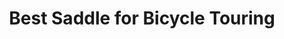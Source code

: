 ---
layout: post
category: gear
title: Best Saddle for Bicycle Touring
description: Are you planning a long-distance bike touring adventure and wondering how comfortable your butt will be on the seat? We'll discuss the globally accepted touring saddles.
h1_title: Best Saddle for Bicycle Touring
short_text: Are you planning a long-distance bike touring adventure and wondering how comfortable your butt will be on the seat? We'll discuss the globally accepted touring saddles.
img: "/images/gear/saddle/1652553736_image.jpg"
#img_caption: 
isTopLevel: false
isSingleLevel: false
isArticle: true
datePublished: 2019-05-21 11:00:00 +0300
dateModified: 2022-07-18 11:00:00 +0300
#permalink: 
---